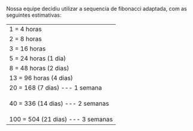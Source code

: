 <p>Nossa equipe decidiu utilizar a sequencia de fibonacci adaptada, com as seguintes estimativas:</p>
<table>
  <tr>
    <td>
      1 = 4 horas
    </td>
  </tr>
  <tr>
    <td>
      2 = 8 horas
    </td>
  </tr>
  <tr>
    <td>
      3 = 16 horas
    </td>
  </tr>
  <tr>
    <td>
      5 = 24 horas (1 dia)
    </td>
  </tr>
  <tr>
    <td>
      8 = 48 horas (2 dias)
    </td>
  </tr>
  <tr>
    <td>
      13 = 96 horas (4 dias)
    </td>
  </tr>
  <tr>
    <td>
      20 = 168 (7 dias) --- 1 semana
    </td>
  </tr>
  <tr>
    <td>
      
40 = 336 (14 dias) --- 2 semanas
    </td>
  </tr>
  <tr>
    <td>
      100 = 504 (21 dias) --- 3 semanas
    </td>
  </tr>
</table>
